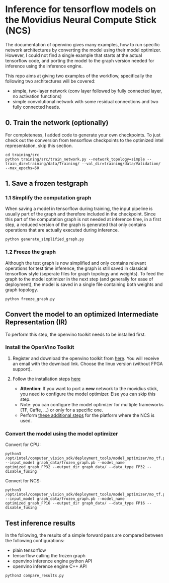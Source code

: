 # Inference for tensorflow models on the Movidius Neural Compute Stick (NCS)

The documentation of openvino gives many examples, how to run specific network architectures by converting the model using their model optimizer. However, I could not find a single example that starts at the actual tensorflow code, and porting the model to the graph version needed for inference using the inference engine. 

This repo aims at giving two examples of the workflow, specifically the following two architectures will be covered:
 - simple, two-layer network (conv layer followed by fully connected layer, no activation functions)
 - simple convolutional network with some residual connections and two fully connected heads.


## 0. Train the network (optionally)
For completeness, I added code to generate your own checkpoints. To just check out the conversion from tensorflow checkpoints to the optimized intel representation, skip this section.

```
cd training/src
python training/src/train_network.py --network_topology=simple --train_dir=training/data/Training/ --val_dir=training/data/Validation/ --max_epochs=50
```

## 1. Save a frozen testgraph

### 1.1 Simplify the computation graph
When saving a model in tensorflow during training, the input pipeline is usually part of the graph and therefore included in the checkpoint. Since this part of the computation graph is not needed at inference time, in a first step, a reduced version of the graph is generated that only contains operations that are actually executed during inference. 

```
python generate_simplified_graph.py
```

### 1.2 Freeze the graph
Although the test graph is now simplified and only contains relevant operations for test time inference, the graph is still saved in classical tensorflow style (seperate files for graph topology and weights). To feed the graph to the model optimizer in the next step (and generally for ease of deployment), the model is saved in a single file containing both weights and graph topology. 
```
python freeze_graph.py
```

## Convert the model to an optimized Intermediate Representation (IR)
To perform this step, the openvino toolkit needs to be installed first.
### Install the OpenVino Toolkit
1. Register and download the openvino toolkit from [here](https://software.intel.com/en-us/neural-compute-stick/get-started). You will receive an email with the download link. Choose the linux version (without FPGA support).

2. Follow the installation steps [here](https://software.intel.com/en-us/articles/OpenVINO-Install-Linux#inpage-nav-2)
   * **Attention**: If you want to port a **new** network to the movidius stick, you need to configure the model optimizer. Else you can skip this step.  
   * Note: you can configure the model optimizer for multiple frameworks (TF, Caffe, ...) or only for a specific one. 
   * Perform [these additional steps](https://software.intel.com/en-us/articles/OpenVINO-Install-Linux#inpage-nav-3-2) for the platform where the NCS is used.
   
### Convert the model using the model optimizer
Convert for CPU:
```
python3 /opt/intel/computer_vision_sdk/deployment_tools/model_optimizer/mo_tf.py --input_model graph_data/frozen_graph.pb --model_name optimized_graph_FP32 --output_dir graph_data/ --data_type FP32 --disable_fusing
```

Convert for NCS:
```
python3 /opt/intel/computer_vision_sdk/deployment_tools/model_optimizer/mo_tf.py --input_model graph_data/frozen_graph.pb --model_name optimized_graph_FP16 --output_dir graph_data/ --data_type FP16 --disable_fusing
```

## Test inference results

In the following, the results of a simple forward pass are compared between the following configurations:
 - plain tensorflow
 - tensorflow calling the frozen graph
 - openvino inference engine python API
 - openvino inference engine C++ API
   
```
python3 compare_results.py 
```
